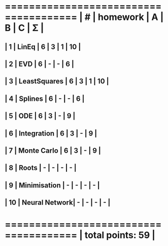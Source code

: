  ======================================
| #  | homework      | A | B | C | Σ  |
 ======================================
| 1  | LinEq         | 6 | 3 | 1 | 10 |
---------------------------------------
| 2  | EVD           | 6 | - | - | 6  |
---------------------------------------
| 3  | LeastSquares  | 6 | 3 | 1 | 10 |
---------------------------------------
| 4  | Splines       | 6 | - | - | 6  |
---------------------------------------
| 5  | ODE           | 6 | 3 | - | 9  |
---------------------------------------
| 6  | Integration   | 6 | 3 | - | 9  |
---------------------------------------
| 7  | Monte Carlo   | 6 | 3 | - | 9  |
---------------------------------------
| 8  | Roots         | - | - | - | -  |
---------------------------------------
| 9  | Minimisation  | - | - | - | -  |
---------------------------------------
| 10 | Neural Network| - | - | - | -  |
---------------------------------------
 ======================================
|                    total points: 59 |
 ======================================
